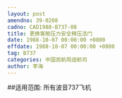 ```yaml
---
layout: post
amendno: 39-0208
cadno: CAD1988-B737-08
title: 更换客舱压力安全释压活门
date: 1988-10-07 00:00:00 +0800
effdate: 1988-10-07 00:00:00 +0800
tag: B737
categories: 中国民航局适航司
author: 李海
---
```


##适用范围:
所有波音737飞机

